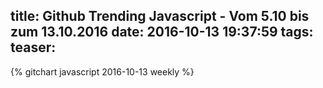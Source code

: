 title: Github Trending Javascript - Vom 5.10 bis zum 13.10.2016
date: 2016-10-13 19:37:59
tags:
teaser:
---

<script src="https://d3js.org/d3.v4.js"></script>

{% gitchart javascript 2016-10-13 weekly %}

